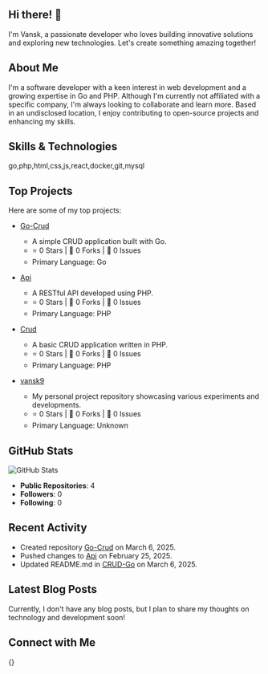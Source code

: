 ## Hi there! 👋

I'm Vansk, a passionate developer who loves building innovative solutions and exploring new technologies. Let's create something amazing together!

## About Me

I'm a software developer with a keen interest in web development and a growing expertise in Go and PHP. Although I'm currently not affiliated with a specific company, I'm always looking to collaborate and learn more. Based in an undisclosed location, I enjoy contributing to open-source projects and enhancing my skills.

## Skills & Technologies

go,php,html,css,js,react,docker,git,mysql

## Top Projects

Here are some of my top projects:

- [Go-Crud](https://github.com/vansk9/Go-Crud)
  - A simple CRUD application built with Go.
  - ⭐ 0 Stars | 🌟 0 Forks | 🐛 0 Issues
  - Primary Language: Go

- [Api](https://github.com/vansk9/Api)
  - A RESTful API developed using PHP.
  - ⭐ 0 Stars | 🌟 0 Forks | 🐛 0 Issues
  - Primary Language: PHP

- [Crud](https://github.com/vansk9/Crud)
  - A basic CRUD application written in PHP.
  - ⭐ 0 Stars | 🌟 0 Forks | 🐛 0 Issues
  - Primary Language: PHP

- [vansk9](https://github.com/vansk9/vansk9)
  - My personal project repository showcasing various experiments and developments.
  - ⭐ 0 Stars | 🌟 0 Forks | 🐛 0 Issues
  - Primary Language: Unknown

## GitHub Stats

![GitHub Stats](https://github-readme-stats.vercel.app/api?username=vansk9&show_icons=true&hide_title=true&count_private=true&theme=radical)

- **Public Repositories**: 4  
- **Followers**: 0  
- **Following**: 0

## Recent Activity

- Created repository [Go-Crud](https://github.com/vansk9/Go-Crud) on March 6, 2025.
- Pushed changes to [Api](https://github.com/vansk9/Api) on February 25, 2025.
- Updated README.md in [CRUD-Go](https://github.com/vansk9/CRUD-Go) on March 6, 2025.

## Latest Blog Posts

Currently, I don't have any blog posts, but I plan to share my thoughts on technology and development soon!

## Connect with Me

{}
